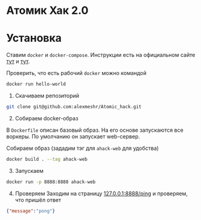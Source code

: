 # Атомик Хак 2.0

# Установка

Ставим `docker` и `docker-compose`. Инструкции есть на официальном сайте [тут](https://docs.docker.com/get-docker/) и [тут](https://docs.docker.com/compose/install/).

Проверить, что есть рабочий `docker` можно командой
```bash
docker run hello-world
```

1. Скачиваем репозиторий
```bash
git clone git@github.com:alexmeshr/Atomic_hack.git
```

2. Собираем docker-образ

В `Dockerfile` описан базовый образ. На его основе запускаются все воркеры.
По умолчанию он запускает web-сервер.

Собираем образ (зададим тэг для `ahack-web` для удобства)
```bash
docker build . --tag ahack-web
```

3. Запускаем
```bash
docker run -p 8888:8888 ahack-web
```

4. Проверяем
Заходим на страницу [127.0.0.1:8888/ping](127.0.0.1:8888/ping) и проверяем, что пришёл ответ
```json
{"message":"pong"}
```
